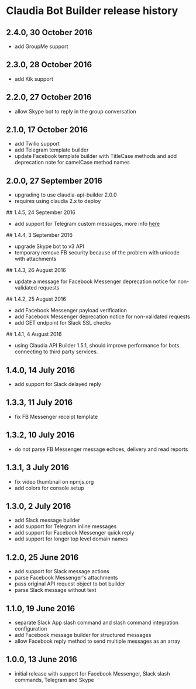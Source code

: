 # Claudia Bot Builder release history

## 2.4.0, 30 October 2016

- add GroupMe support

## 2.3.0, 28 October 2016

- add Kik support

## 2.2.0, 27 October 2016

- allow Skype bot to reply in the group conversation

## 2.1.0, 17 October 2016

- add Twilio support
- add Telegram template builder
- update Facebook template builder with TitleCase methods and add deprecation note for camelCase method names

## 2.0.0, 27 September 2016

- upgrading to use claudia-api-builder 2.0.0
- requires using claudia 2.x to deploy

## 1.4.5, 24 September 2016

- add support for Telegram custom messages, more info [here](https://github.com/claudiajs/claudia-bot-builder/blob/master/docs/TELEGRAM_CUSTOM_MESSAGES.md)

## 1.4.4, 3 September 2016

- upgrade Skype bot to v3 API
- temporary remove FB security because of the problem with unicode with attachments

## 1.4.3, 26 August 2016

- update a message for Facebook Messenger deprecation notice for non-validated requests

## 1.4.2, 25 August 2016

- add Facebook Messenger payload verification
- add Facebook Messenger deprecation notice for non-validated requests
- add GET endpoint for Slack SSL checks

## 1.4.1, 4 August 2016

- using Claudia API Builder 1.5.1, should improve performance for bots connecting to third party services.

## 1.4.0, 14 July 2016

- add support for Slack delayed reply

## 1.3.3, 11 July 2016

- fix FB Messenger receipt template

## 1.3.2, 10 July 2016

- do not parse FB Messenger message echoes, delivery and read reports

## 1.3.1, 3 July 2016

- fix video thumbnail on npmjs.org
- add colors for console setup

## 1.3.0, 2 July 2016

- add Slack message builder
- add support for Telegram inline messages
- add support for Facebook Messenger quick reply
- add support for longer top level domain names

## 1.2.0, 25 June 2016

- add support for Slack message actions
- parse Facebook Messenger's attachments
- pass original API request object to bot builder
- parse Slack message without text

## 1.1.0, 19 June 2016

- separate Slack App slash command and slash command integration configuration
- add Facebook message builder for structured messages
- allow Facebook reply method to send multiple messages as an array

## 1.0.0, 13 June 2016

- initial release with support for Facebook Messenger, Slack slash commands, Telegram and Skype
